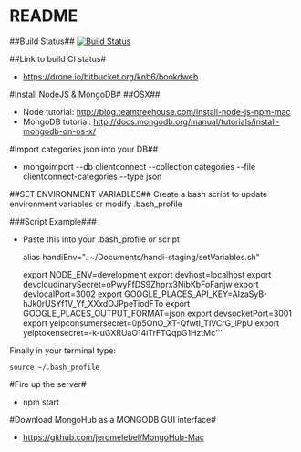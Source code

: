 # README #

##Build Status##
[![Build Status](https://drone.io/bitbucket.org/knb6/bookdweb/status.png)](https://drone.io/bitbucket.org/knb6/bookdweb/latest)

##Link to build CI status#

* https://drone.io/bitbucket.org/knb6/bookdweb

#Install NodeJS & MongoDB#
##OSX##
* Node tutorial: http://blog.teamtreehouse.com/install-node-js-npm-mac
* MongoDB tutorial: http://docs.mongodb.org/manual/tutorials/install-mongodb-on-os-x/

#Import categories json into your DB##
* mongoimport --db clientconnect --collection categories --file clientconnect-categories --type json

##SET ENVIRONMENT VARIABLES##
Create a bash script to update environment variables or modify .bash_profile

###Script Example###

* Paste this into your .bash_profile or script


    alias handiEnv=". ~/Documents/handi-staging/setVariables.sh"

    export NODE_ENV=development
    export devhost=localhost
    export devcloudinarySecret=oPwyFfDS9Zhprx3NibKbFoFanjw
    export devlocalPort=3002
    export GOOGLE_PLACES_API_KEY=AIzaSyB-hJk0rUSYf1V_Yf_XXxdOJPpeTiodFTo
    export GOOGLE_PLACES_OUTPUT_FORMAT=json
    export devsocketPort=3001
    export yelpconsumersecret=0p5OnO_XT-Qfwtl_TIVCrG_lPpU
    export yelptokensecret=-k-uGXRUaO14iTrFTQqpG1HztMc'''

Finally in your terminal type:

`source ~/.bash_profile`

#Fire up the server#
* npm start

#Download MongoHub as a MONGODB GUI interface#
* https://github.com/jeromelebel/MongoHub-Mac
